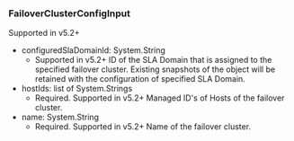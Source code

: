 ### FailoverClusterConfigInput
Supported in v5.2+

- configuredSlaDomainId: System.String
  - Supported in v5.2+
ID of the SLA Domain that is assigned to the specified failover cluster. Existing snapshots of the object will be retained with the configuration of specified SLA Domain.
- hostIds: list of System.Strings
  - Required. Supported in v5.2+
Managed ID's of Hosts of the failover cluster.
- name: System.String
  - Required. Supported in v5.2+
Name of the failover cluster.
